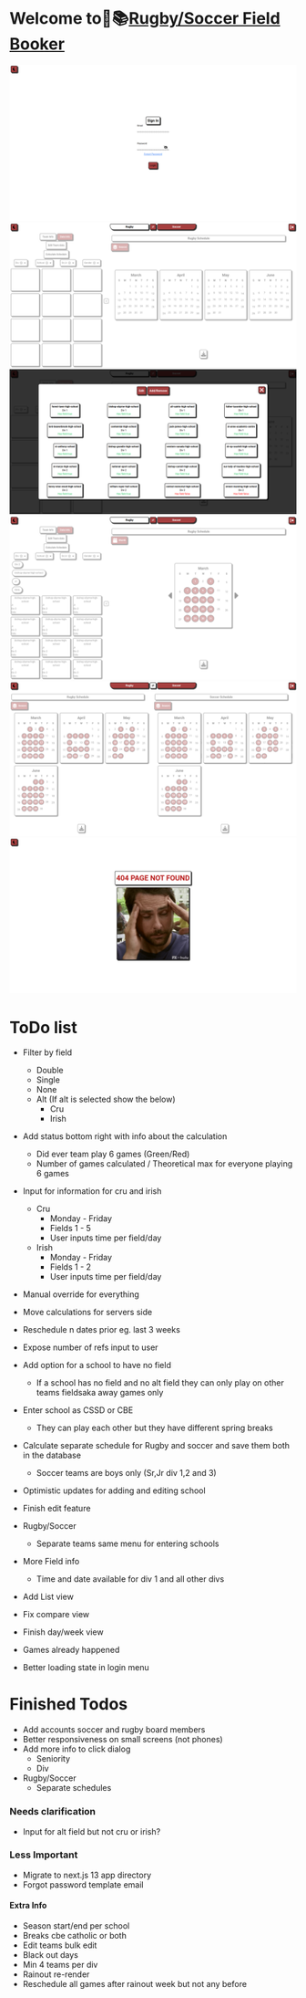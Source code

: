 # Welcome to🏉📚[Rugby/Soccer Field Booker](https://fieldbooker.vercel.app)

![basics](./assets/images/screenshot.png)
![basics](./assets/images/screenshot1.png)
![basics](./assets/images/screenshot2.png)
![basics](./assets/images/screenshot3.png)
![basics](./assets/images/screenshot4.png)
![basics](./assets/images/screenshot5.png)


# ToDo list

-   Filter by field 
    -   Double
    -   Single
    -   None
    -   Alt (If alt is selected show the below)
        -   Cru
        -   Irish

-   Add status bottom right with info about the calculation
    -   Did ever team play 6 games (Green/Red)
    -   Number of games calculated / Theoretical max for everyone playing 6 games

-   Input for information for cru and irish
    -   Cru
        -   Monday - Friday
        -   Fields 1 - 5
        -   User inputs time per field/day
    -   Irish
        -   Monday - Friday
        -   Fields 1 - 2
        -   User inputs time per field/day


-   Manual override for everything

-   Move calculations for servers side
-   Reschedule n dates prior eg. last 3 weeks
-   Expose number of refs input to user
-   Add option for a school to have no field
    -   If a school has no field and no alt field they can only play on other teams fieldsaka away games only
-   Enter school as CSSD or CBE
    -   They can play each other but they have different spring breaks
-   Calculate separate schedule for Rugby and soccer and save them both in the database
    -   Soccer teams are boys only (Sr,Jr div 1,2 and 3)
-   Optimistic updates for adding and editing school

-   Finish edit feature

-   Rugby/Soccer
    -   Separate teams same menu for entering schools
-   More Field info
    -   Time and date available for div 1 and all other divs
















-   Add List view
-   Fix compare view
-   Finish day/week view
-   Games already happened
-   Better loading state in login menu

# Finished Todos
-   Add accounts soccer and rugby board members
-   Better responsiveness on small screens (not phones)
-   Add more info to click dialog
    -   Seniority
    -   Div
-   Rugby/Soccer
    -   Separate schedules

### Needs clarification
-   Input for alt field but not cru or irish?

### Less Important

-   Migrate to next.js 13 app directory
-   Forgot password template email

#### Extra Info

-   Season start/end per school
-   Breaks cbe catholic or both
-   Edit teams bulk edit
-   Black out days
-   Min 4 teams per div
-   Rainout re-render
-   Reschedule all games after rainout week but not any before
